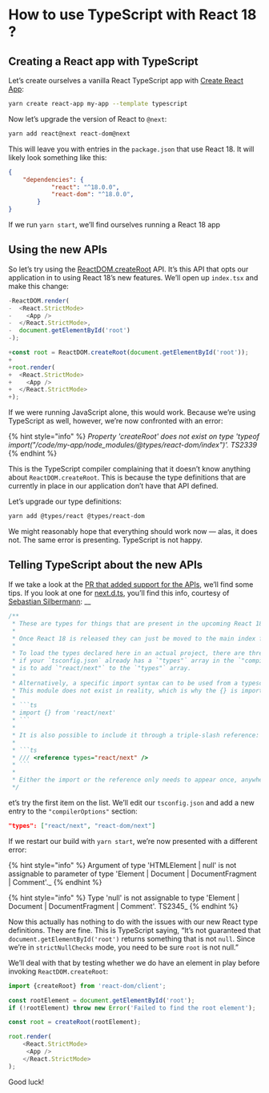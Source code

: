 # How to use TypeScript with React 18 ?

## **Creating a React app with TypeScript**

Let’s create ourselves a vanilla React TypeScript app with [Create React App](https://blog.logrocket.com/getting-started-with-create-react-app-d93147444a27/):

```bash
yarn create react-app my-app --template typescript
```

Now let’s upgrade the version of React to `@next`:

```bash
yarn add react@next react-dom@next
```

This will leave you with entries in the `package.json` that use React 18. It will likely look something like this:

```json
{
    "dependencies": {
            "react": "^18.0.0",
            "react-dom": "^18.0.0",
        }
}
```

If we run `yarn start`, we’ll find ourselves running a React 18 app

## **Using the new APIs**

So let’s try using the [ReactDOM.createRoot](https://github.com/reactwg/react-18/discussions/5) API. It’s this API that opts our application in to using React 18’s new features. We’ll open up `index.tsx` and make this change:

```javascript
-ReactDOM.render(
-  <React.StrictMode>
-    <App />
-  </React.StrictMode>,
-  document.getElementById('root')
-);

+const root = ReactDOM.createRoot(document.getElementById('root'));
+
+root.render(
+  <React.StrictMode>
+    <App />
+  </React.StrictMode>
+);
```

If we were running JavaScript alone, this would work. Because we’re using TypeScript as well, however, we’re now confronted with an error:

{% hint style="info" %}
_Property 'createRoot' does not exist on type 'typeof import("/code/my-app/node\_modules/@types/react-dom/index")'. TS2339_
{% endhint %}

This is the TypeScript compiler complaining that it doesn’t know anything about `ReactDOM.createRoot`. This is because the type definitions that are currently in place in our application don’t have that API defined.

Let’s upgrade our type definitions:

```bash
yarn add @types/react @types/react-dom
```

We might reasonably hope that everything should work now — alas, it does not. The same error is presenting. TypeScript is not happy.

## **Telling TypeScript about the new APIs**

If we take a look at the [PR that added support for the APIs](https://github.com/DefinitelyTyped/DefinitelyTyped/pull/53685), we’ll find some tips. If you look at one for [next.d.ts](https://github.com/DefinitelyTyped/DefinitelyTyped/blob/a07e9cfb005682fb6be0a2e85113eac131c3006f/types/react/next.d.ts), you’ll find this info, courtesy of [Sebastian Silbermann](https://twitter.com/sebsilbermann): __&#x20;

````javascript
/**
 * These are types for things that are present in the upcoming React 18 release.
 *
 * Once React 18 is released they can just be moved to the main index file.
 *
 * To load the types declared here in an actual project, there are three ways. The easiest one,
 * if your `tsconfig.json` already has a `"types"` array in the `"compilerOptions"` section,
 * is to add `"react/next"` to the `"types"` array.
 *
 * Alternatively, a specific import syntax can to be used from a typescript file.
 * This module does not exist in reality, which is why the {} is important:
 *
 * ```ts
 * import {} from 'react/next'
 * ```
 *
 * It is also possible to include it through a triple-slash reference:
 *
 * ```ts
 * /// <reference types="react/next" />
 * ```
 *
 * Either the import or the reference only needs to appear once, anywhere in the project.
 */
````

et’s try the first item on the list. We’ll edit our `tsconfig.json` and add a new entry to the `"compilerOptions"` section:

```json
"types": ["react/next", "react-dom/next"]
```

If we restart our build with `yarn start`, we’re now presented with a different error:

{% hint style="info" %}
Argument of type 'HTMLElement | null' is not assignable to parameter of type 'Element | Document | DocumentFragment | Comment'.\_
{% endhint %}

{% hint style="info" %}
Type 'null' is not assignable to type 'Element | Document | DocumentFragment | Comment'. TS2345\_
{% endhint %}

Now this actually has nothing to do with the issues with our new React type definitions. They are fine. This is TypeScript saying, “It’s not guaranteed that `document.getElementById('root')` returns something that is not `null`. Since we’re in `strictNullChecks` mode, you need to be sure `root` is not null.”

We’ll deal with that by testing whether we do have an element in play before invoking `ReactDOM.createRoot`:

```javascript
import {createRoot} from 'react-dom/client';

const rootElement = document.getElementById('root');
if (!rootElement) throw new Error('Failed to find the root element');

const root = createRoot(rootElement);

root.render(
    <React.StrictMode>
     <App />
    </React.StrictMode>
);
```

Good luck!
